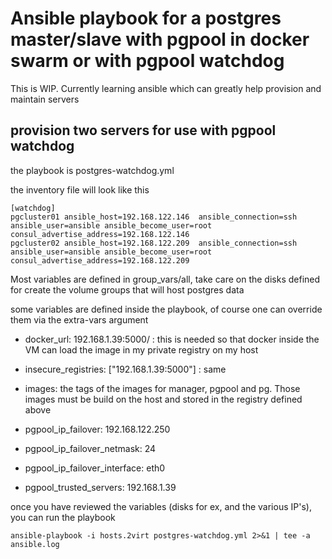 # Ansible playbook for a postgres master/slave with pgpool in docker swarm or with pgpool watchdog

This is WIP. Currently learning ansible which can greatly help provision and maintain servers

## provision two servers for use with pgpool watchdog

the playbook is postgres-watchdog.yml

the inventory file will look like this

```
[watchdog]
pgcluster01 ansible_host=192.168.122.146  ansible_connection=ssh ansible_user=ansible ansible_become_user=root consul_advertise_address=192.168.122.146
pgcluster02 ansible_host=192.168.122.209  ansible_connection=ssh ansible_user=ansible ansible_become_user=root consul_advertise_address=192.168.122.209
```

Most variables are defined in group_vars/all, take care on the disks defined for create the volume groups that will host postgres data

some variables are defined inside the playbook, of course one can override them via the extra-vars argument

* docker_url: 192.168.1.39:5000/ : this is needed so that docker inside the VM can load the image in my private registry on my host
* insecure_registries: ["192.168.1.39:5000"] : same
* images: the tags of the images for manager, pgpool and pg. Those images must be build on the host and stored in the registry defined above

* pgpool_ip_failover: 192.168.122.250
* pgpool_ip_failover_netmask: 24
* pgpool_ip_failover_interface: eth0
* pgpool_trusted_servers: 192.168.1.39

once you have reviewed the variables (disks for ex, and the various IP's), you can run the playbook

``` 
ansible-playbook -i hosts.2virt postgres-watchdog.yml 2>&1 | tee -a ansible.log
``` 
